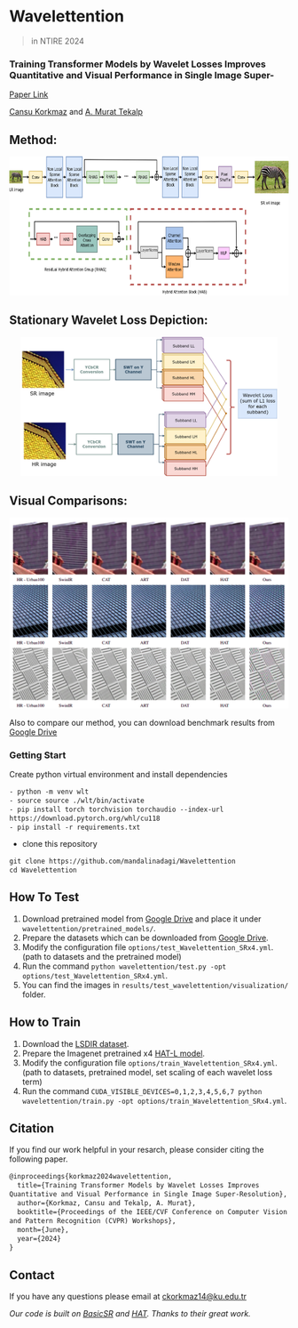 # Wavelettention
> in NTIRE 2024 

### Training Transformer Models by Wavelet Losses Improves Quantitative and Visual Performance in Single Image Super-
[Paper Link](https://arxiv.org/pdf/2404.11273.pdf)

[Cansu Korkmaz](https://mandalinadagi.github.io/) and [A. Murat Tekalp](http://mysite.ku.edu.tr/mtekalp/)

## Method:
<p align="center">
  <img height="250" src="./figures/wavelettention_arch.png">
</p>

## Stationary Wavelet Loss Depiction:
<p align="center">
  <img height="250" src="./figures/wavelet_loss_depiction_new.png">
</p>

## Visual Comparisons:
<img src="./figures/comparison_images.png" width="800"/>

Also to compare our method, you can download benchmark results from [Google Drive](https://drive.google.com/drive/folders/1siOshbeLHqkNPLUfloc7LpdIirOj7EHH?usp=drive_link)

### Getting Start

Create python virtual environment and install dependencies
```
- python -m venv wlt
- source source ./wlt/bin/activate
- pip install torch torchvision torchaudio --index-url https://download.pytorch.org/whl/cu118
- pip install -r requirements.txt
```
- clone this repository
```
git clone https://github.com/mandalinadagi/Wavelettention
cd Wavelettention
```

## How To Test
1. Download pretrained model from [Google Drive](https://drive.google.com/file/d/1iwktY-N4PYklzoQBLFk_SZ9pdhOkEGXv/view?usp=drive_link) and place it under `wavelettention/pretrained_models/`.
2. Prepare the datasets which can be downloaded from [Google Drive](https://drive.google.com/drive/folders/1pRmhEmmY-tPF7uH8DuVthfHoApZWJ1QU?usp=sharing).
3. Modify the configuration file `options/test_Wavelettention_SRx4.yml`. (path to datasets and the pretrained model)
4. Run the command `python wavelettention/test.py -opt options/test_Wavelettention_SRx4.yml`.
5. You can find the images in `results/test_wavelettention/visualization/` folder.

## How to Train
1. Download the [LSDIR dataset](https://data.vision.ee.ethz.ch/yawli/index.html).
2. Prepare the Imagenet pretrained x4 [HAT-L model](https://drive.google.com/file/d/1uefIctjoNE3Tg6GTzelesTTshVogQdUf/view?usp=drive_link).
3. Modify the configuration file `options/train_Wavelettention_SRx4.yml`. (path to datasets, pretrained model, set scaling of each wavelet loss term)
4. Run the command `CUDA_VISIBLE_DEVICES=0,1,2,3,4,5,6,7 python wavelettention/train.py -opt options/train_Wavelettention_SRx4.yml`.

## Citation
If you find our work helpful in your resarch, please consider citing the following paper.
```
@inproceedings{korkmaz2024wavelettention,
  title={Training Transformer Models by Wavelet Losses Improves Quantitative and Visual Performance in Single Image Super-Resolution},
  author={Korkmaz, Cansu and Tekalp, A. Murat},
  booktitle={Proceedings of the IEEE/CVF Conference on Computer Vision and Pattern Recognition (CVPR) Workshops},
  month={June},
  year={2024}
}
```

## Contact
If you have any questions please email at ckorkmaz14@ku.edu.tr


_Our code is built on [BasicSR](https://github.com/XPixelGroup/BasicSR) and [HAT](https://github.com/XPixelGroup/HAT). Thanks to their great work._

